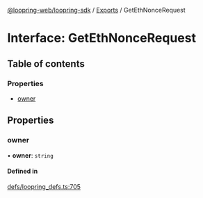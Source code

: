 [@loopring-web/loopring-sdk](../README.md) / [Exports](../modules.md) / GetEthNonceRequest

# Interface: GetEthNonceRequest

## Table of contents

### Properties

- [owner](GetEthNonceRequest.md#owner)

## Properties

### owner

• **owner**: `string`

#### Defined in

[defs/loopring_defs.ts:705](https://github.com/Loopring/loopring_sdk/blob/edf273a/src/defs/loopring_defs.ts#L705)

